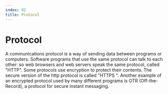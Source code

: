 ```yaml
---
index: 92
title: Protocol
---
```

# Protocol

A communications protocol is a way of sending data between programs or computers. Software programs that use the same protocol can talk to each other: so web browsers and web servers speak the same protocol, called "HTTP". Some protocols use encryption to protect their contents. The secure version of the http protocol is called "HTTPS ". Another example of an encrypted protocol used by many different programs is OTR  (Off-the-Record), a protocol for secure instant messaging.
